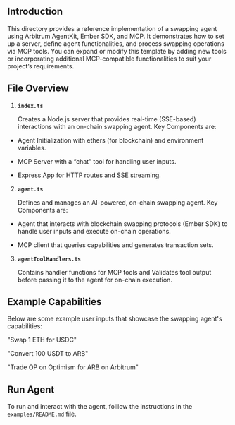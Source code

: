 ## Introduction

This directory provides a reference implementation of a swapping agent using Arbitrum AgentKit, Ember SDK, and MCP. It demonstrates how to set up a server, define agent functionalities, and process swapping operations via MCP tools. You can expand or modify this template by adding new tools or incorporating additional MCP-compatible functionalities to suit your project’s requirements.

## File Overview

1. **`index.ts`**

   Creates a Node.js server that provides real-time (SSE-based) interactions with an on-chain swapping agent. Key Components are:

- Agent Initialization with ethers (for blockchain) and environment variables.

- MCP Server with a “chat” tool for handling user inputs.

- Express App for HTTP routes and SSE streaming.

2. **`agent.ts`**

   Defines and manages an AI-powered, on-chain swapping agent. Key Components are:

- Agent that interacts with blockchain swapping protocols (Ember SDK) to handle user inputs and execute on-chain operations.

- MCP client that queries capabilities and generates transaction sets.

3. **`agentToolHandlers.ts`**

   Contains handler functions for MCP tools and Validates tool output before passing it to the agent for on-chain execution.

## Example Capabilities

Below are some example user inputs that showcase the swapping agent's capabilities:

   "Swap 1 ETH for USDC"

   "Convert 100 USDT to ARB"

   "Trade OP on Optimism for ARB on Arbitrum"

## Run Agent

To run and interact with the agent, folllow the instructions in the `examples/README.md` file.
